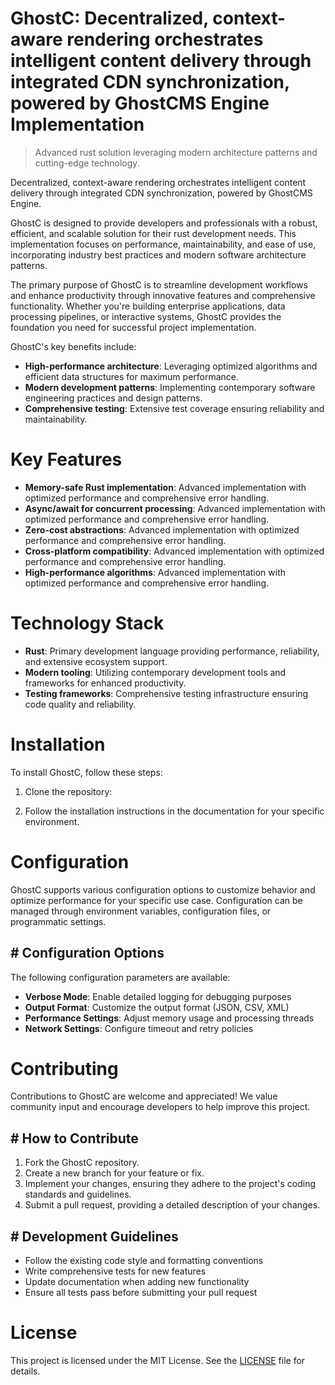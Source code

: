 <!-- fallback_GhostC_20251026190252_10297 -->

# GhostC: Decentralized, context-aware rendering orchestrates intelligent content delivery through integrated CDN synchronization, powered by GhostCMS Engine Implementation
> Advanced rust solution leveraging modern architecture patterns and cutting-edge technology.

Decentralized, context-aware rendering orchestrates intelligent content delivery through integrated CDN synchronization, powered by GhostCMS Engine.

GhostC is designed to provide developers and professionals with a robust, efficient, and scalable solution for their rust development needs. This implementation focuses on performance, maintainability, and ease of use, incorporating industry best practices and modern software architecture patterns.

The primary purpose of GhostC is to streamline development workflows and enhance productivity through innovative features and comprehensive functionality. Whether you're building enterprise applications, data processing pipelines, or interactive systems, GhostC provides the foundation you need for successful project implementation.

GhostC's key benefits include:

* **High-performance architecture**: Leveraging optimized algorithms and efficient data structures for maximum performance.
* **Modern development patterns**: Implementing contemporary software engineering practices and design patterns.
* **Comprehensive testing**: Extensive test coverage ensuring reliability and maintainability.

# Key Features

* **Memory-safe Rust implementation**: Advanced implementation with optimized performance and comprehensive error handling.
* **Async/await for concurrent processing**: Advanced implementation with optimized performance and comprehensive error handling.
* **Zero-cost abstractions**: Advanced implementation with optimized performance and comprehensive error handling.
* **Cross-platform compatibility**: Advanced implementation with optimized performance and comprehensive error handling.
* **High-performance algorithms**: Advanced implementation with optimized performance and comprehensive error handling.

# Technology Stack

* **Rust**: Primary development language providing performance, reliability, and extensive ecosystem support.
* **Modern tooling**: Utilizing contemporary development tools and frameworks for enhanced productivity.
* **Testing frameworks**: Comprehensive testing infrastructure ensuring code quality and reliability.

# Installation

To install GhostC, follow these steps:

1. Clone the repository:


2. Follow the installation instructions in the documentation for your specific environment.

# Configuration

GhostC supports various configuration options to customize behavior and optimize performance for your specific use case. Configuration can be managed through environment variables, configuration files, or programmatic settings.

## # Configuration Options

The following configuration parameters are available:

* **Verbose Mode**: Enable detailed logging for debugging purposes
* **Output Format**: Customize the output format (JSON, CSV, XML)
* **Performance Settings**: Adjust memory usage and processing threads
* **Network Settings**: Configure timeout and retry policies

# Contributing

Contributions to GhostC are welcome and appreciated! We value community input and encourage developers to help improve this project.

## # How to Contribute

1. Fork the GhostC repository.
2. Create a new branch for your feature or fix.
3. Implement your changes, ensuring they adhere to the project's coding standards and guidelines.
4. Submit a pull request, providing a detailed description of your changes.

## # Development Guidelines

* Follow the existing code style and formatting conventions
* Write comprehensive tests for new features
* Update documentation when adding new functionality
* Ensure all tests pass before submitting your pull request

# License

This project is licensed under the MIT License. See the [LICENSE](https://github.com/demaagro/GhostC/blob/main/LICENSE) file for details.
